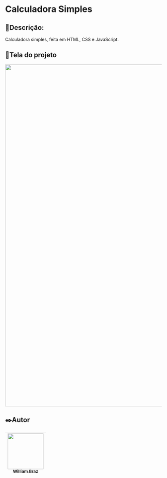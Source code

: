 <h1>Calculadora Simples</h1>
 
<h2>💬Descrição:</h2>

Calculadora simples, feita em HTML, CSS e JavaScript.

<h2>📱Tela do projeto</h2>

<img src="https://user-images.githubusercontent.com/86376135/170054356-8d5b9600-807c-42f8-a8f3-0109e1f6a540.png" width="1100px"/>

<h2>✒️Autor</h2>

| [<img src="https://avatars.githubusercontent.com/u/86376135?v=4" width=115 > <br> <sub> William Braz </sub>](https://github.com/WilliamBraz2004) |
| :--------------------------------------------------------------------------------------------------------------------------------------------: |
